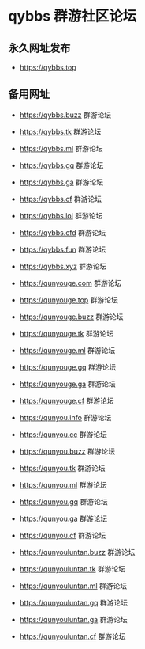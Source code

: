 # qybbs 群游社区论坛

## 永久网址发布

- https://qybbs.top

## 备用网址

- https://qybbs.buzz 群游论坛

- https://qybbs.tk 群游论坛

- https://qybbs.ml 群游论坛

- https://qybbs.gq 群游论坛

- https://qybbs.ga 群游论坛

- https://qybbs.cf 群游论坛

- https://qybbs.lol 群游论坛

- https://qybbs.cfd 群游论坛

- https://qybbs.fun 群游论坛

- https://qybbs.xyz 群游论坛

- https://qunyouge.com 群游论坛

- https://qunyouge.top 群游论坛

- https://qunyouge.buzz 群游论坛

- https://qunyouge.tk 群游论坛

- https://qunyouge.ml 群游论坛

- https://qunyouge.gq 群游论坛

- https://qunyouge.ga 群游论坛

- https://qunyouge.cf 群游论坛

- https://qunyou.info 群游论坛

- https://qunyou.cc 群游论坛

- https://qunyou.buzz 群游论坛

- https://qunyou.tk 群游论坛

- https://qunyou.ml 群游论坛

- https://qunyou.gq 群游论坛

- https://qunyou.ga 群游论坛

- https://qunyou.cf 群游论坛

- https://qunyouluntan.buzz 群游论坛

- https://qunyouluntan.tk 群游论坛

- https://qunyouluntan.ml 群游论坛

- https://qunyouluntan.gq 群游论坛

- https://qunyouluntan.ga 群游论坛

- https://qunyouluntan.cf 群游论坛
